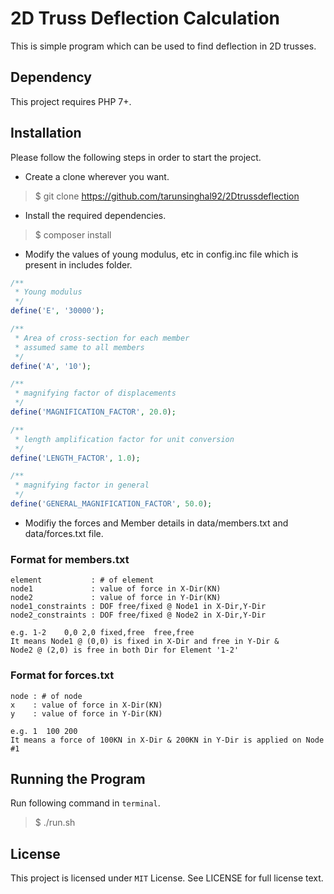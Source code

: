 # 2D Truss Deflection Calculation

This is simple program which can be used to find deflection in 2D trusses. 

## Dependency

This project requires PHP 7+.


## Installation

Please follow the following steps in order to start the project.

* Create a clone wherever you want.

>$ git clone https://github.com/tarunsinghal92/2Dtrussdeflection

* Install the required dependencies.

>$ composer install

* Modify the values of young modulus, etc in config.inc file which is present in includes folder.

```php
/**
 * Young modulus 
 */
define('E', '30000');

/**
 * Area of cross-section for each member
 * assumed same to all members
 */
define('A', '10');

/**
 * magnifying factor of displacements
 */
define('MAGNIFICATION_FACTOR', 20.0);

/**
 * length amplification factor for unit conversion
 */
define('LENGTH_FACTOR', 1.0);

/**
 * magnifying factor in general
 */
define('GENERAL_MAGNIFICATION_FACTOR', 50.0);
```
* Modifiy the forces and Member details in data/members.txt and data/forces.txt file.

### Format for members.txt

```
element           : # of element
node1             : value of force in X-Dir(KN)
node2             : value of force in Y-Dir(KN) 
node1_constraints : DOF free/fixed @ Node1 in X-Dir,Y-Dir
node2_constraints : DOF free/fixed @ Node2 in X-Dir,Y-Dir

e.g. 1-2	0,0	2,0	fixed,free	free,free 
It means Node1 @ (0,0) is fixed in X-Dir and free in Y-Dir & 
Node2 @ (2,0) is free in both Dir for Element '1-2'
```
### Format for forces.txt
```
node : # of node
x    : value of force in X-Dir(KN)
y    : value of force in Y-Dir(KN) 

e.g. 1  100 200 
It means a force of 100KN in X-Dir & 200KN in Y-Dir is applied on Node #1
```

## Running the Program

Run following command in `terminal`.

>$ ./run.sh

## License

This project is licensed under `MIT` License. See LICENSE for full license text.
